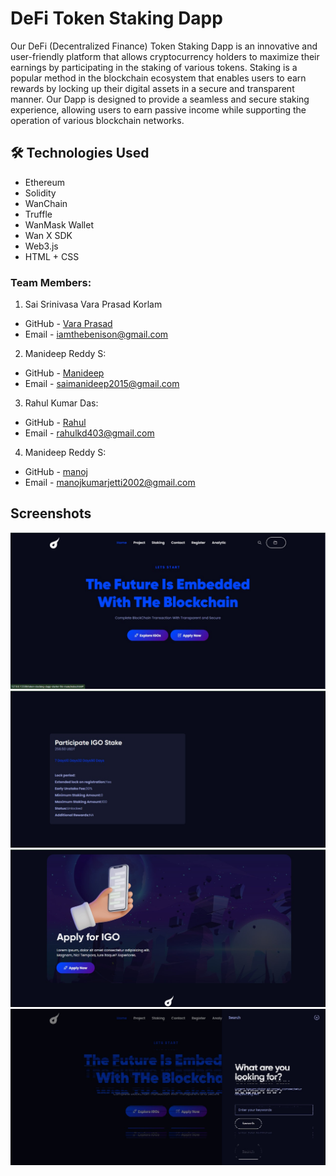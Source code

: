 
# DeFi Token Staking Dapp

Our DeFi (Decentralized Finance) Token Staking Dapp is an innovative and user-friendly platform that allows cryptocurrency holders to maximize their earnings by participating in the staking of various tokens. Staking is a popular method in the blockchain ecosystem that enables users to earn rewards by locking up their digital assets in a secure and transparent manner. Our Dapp is designed to provide a seamless and secure staking experience, allowing users to earn passive income while supporting the operation of various blockchain networks.



## 🛠 Technologies Used

- Ethereum
- Solidity
- WanChain
- Truffle
- WanMask Wallet
- Wan X SDK
- Web3.js
- HTML + CSS

### Team Members:

1) Sai Srinivasa Vara Prasad Korlam
 - GitHub - [Vara Prasad](https://github.com/iamthebenison)
- Email - iamthebenison@gmail.com


2) Manideep Reddy S:
- GitHub - [Manideep](https://github.com/manideep2003)
- Email - saimanideep2015@gmail.com

3) Rahul Kumar Das:
- GitHub - [Rahul](https://github.com/rahuldas-404)
- Email - rahulkd403@gmail.com

4) Manideep Reddy S:
- GitHub - [manoj](https://github.com/manoj-kumar-j)
- Email - manojkumarjetti2002@gmail.com



## Screenshots

![App Screenshot](./assets/readme/WhatsApp%20Image%202023-10-29%20at%202.26.44%20PM.jpeg)
![App Screenshot](./assets/readme/2.jpeg)
![App Screenshot](./assets/readme/3.jpeg)
![App Screenshot](./assets/readme/4.jpeg)